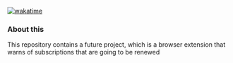 [![wakatime](https://wakatime.com/badge/user/6f58bcee-781c-4506-af25-65d240e00b5d/project/72a9adfd-d7cd-49cc-b8a6-15600dd4de8c.svg)](https://wakatime.com/badge/user/6f58bcee-781c-4506-af25-65d240e00b5d/project/72a9adfd-d7cd-49cc-b8a6-15600dd4de8c)
### About this
This repository contains a future project, which is a browser extension that warns of subscriptions that are going to be renewed

